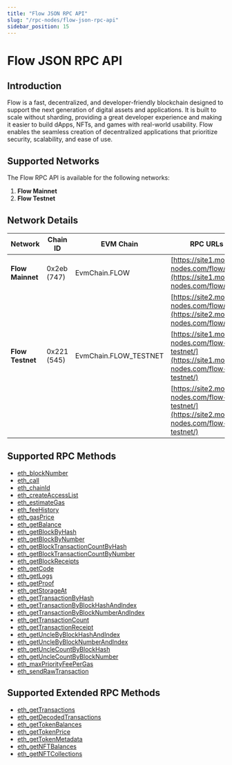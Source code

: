 ```yaml
---
title: "Flow JSON RPC API"
slug: "/rpc-nodes/flow-json-rpc-api"
sidebar_position: 15
---
```


# Flow JSON RPC API

## Introduction

Flow is a fast, decentralized, and developer-friendly blockchain designed to support the next generation of digital assets and applications. It is built to scale without sharding, providing a great developer experience and making it easier to build dApps, NFTs, and games with real-world usability. Flow enables the seamless creation of decentralized applications that prioritize security, scalability, and ease of use.

## Supported Networks

The Flow RPC API is available for the following networks:

1. **Flow Mainnet**
2. **Flow Testnet**

## Network Details

| Network          | Chain ID    | EVM Chain             | RPC URLs                                                                                       |
| ---------------- | ----------- | --------------------- | ---------------------------------------------------------------------------------------------- |
| **Flow Mainnet** | 0x2eb (747) | EvmChain.FLOW         | [https://site1.moralis-nodes.com/flow/](https://site1.moralis-nodes.com/flow/)                 |
|                  |             |                       | [https://site2.moralis-nodes.com/flow/](https://site2.moralis-nodes.com/flow/)                 |
| **Flow Testnet** | 0x221 (545) | EvmChain.FLOW_TESTNET | [https://site1.moralis-nodes.com/flow-testnet/](https://site1.moralis-nodes.com/flow-testnet/) |
|                  |             |                       | [https://site2.moralis-nodes.com/flow-testnet/](https://site2.moralis-nodes.com/flow-testnet/) |

## Supported RPC Methods

- [eth_blockNumber](/rpc-nodes/reference/eth_blockNumber)
- [eth_call](/rpc-nodes/reference/eth_call)
- [eth_chainId](/rpc-nodes/reference/eth_chainId)
- [eth_createAccessList](/rpc-nodes/reference/eth_createAccessList)
- [eth_estimateGas](/rpc-nodes/reference/eth_estimateGas)
- [eth_feeHistory](/rpc-nodes/reference/eth_feeHistory)
- [eth_gasPrice](/rpc-nodes/reference/eth_gasPrice)
- [eth_getBalance](/rpc-nodes/reference/eth_getBalance)
- [eth_getBlockByHash](/rpc-nodes/reference/eth_getBlockByHash)
- [eth_getBlockByNumber](/rpc-nodes/reference/eth_getBlockByNumber)
- [eth_getBlockTransactionCountByHash](/rpc-nodes/reference/eth_getBlockTransactionCountByHash)
- [eth_getBlockTransactionCountByNumber](/rpc-nodes/reference/eth_getBlockTransactionCountByNumber)
- [eth_getBlockReceipts](/rpc-nodes/reference/eth_getBlockReceipts)
- [eth_getCode](/rpc-nodes/reference/eth_getCode)
- [eth_getLogs](/rpc-nodes/reference/eth_getLogs)
- [eth_getProof](/rpc-nodes/reference/eth_getProof)
- [eth_getStorageAt](/rpc-nodes/reference/eth_getStorageAt)
- [eth_getTransactionByHash](/rpc-nodes/reference/eth_getTransactionByHash)
- [eth_getTransactionByBlockHashAndIndex](/rpc-nodes/reference/eth_getTransactionByBlockHashAndIndex)
- [eth_getTransactionByBlockNumberAndIndex](/rpc-nodes/reference/eth_getTransactionByBlockNumberAndIndex)
- [eth_getTransactionCount](/rpc-nodes/reference/eth_getTransactionCount)
- [eth_getTransactionReceipt](/rpc-nodes/reference/eth_getTransactionReceipt)
- [eth_getUncleByBlockHashAndIndex](/rpc-nodes/reference/eth_getUncleByBlockHashAndIndex)
- [eth_getUncleByBlockNumberAndIndex](/rpc-nodes/reference/eth_getUncleByBlockNumberAndIndex)
- [eth_getUncleCountByBlockHash](/rpc-nodes/reference/eth_getUncleCountByBlockHash)
- [eth_getUncleCountByBlockNumber](/rpc-nodes/reference/eth_getUncleCountByBlockNumber)
- [eth_maxPriorityFeePerGas](/rpc-nodes/reference/eth_maxPriorityFeePerGas)
- [eth_sendRawTransaction](/rpc-nodes/reference/eth_sendRawTransaction)

## Supported Extended RPC Methods

- [eth_getTransactions](/rpc-nodes/reference/extended-rpc/eth_getTransactions)
- [eth_getDecodedTransactions](/rpc-nodes/reference/extended-rpc/eth_getDecodedTransactions)
- [eth_getTokenBalances](/rpc-nodes/reference/extended-rpc/eth_getTokenBalances)
- [eth_getTokenPrice](/rpc-nodes/reference/extended-rpc/eth_getTokenPrice)
- [eth_getTokenMetadata](/rpc-nodes/reference/extended-rpc/eth_getTokenMetadata)
- [eth_getNFTBalances](/rpc-nodes/reference/extended-rpc/eth_getNFTBalances)
- [eth_getNFTCollections](/rpc-nodes/reference/extended-rpc/eth_getNFTCollections)
